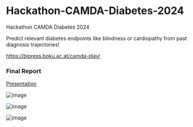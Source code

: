 # Hackathon-CAMDA-Diabetes-2024
Hackathon CAMDA Diabetes 2024  

Predict relevant diabetes endpoints like blindness or cardiopathy from past diagnosis trajectories!  

https://bipress.boku.ac.at/camda-play/

### Final Report   
[Presentation](Final-Report.pptx.pdf)

![image](https://github.com/user-attachments/assets/9969d2be-1ba9-42c8-b278-e11147388900)

![image](https://github.com/user-attachments/assets/ea1eafe5-f554-4abb-b2b1-1cf797b63c29)

![image](https://github.com/user-attachments/assets/723860be-b932-44ae-bea1-658bbcf1b8de)

